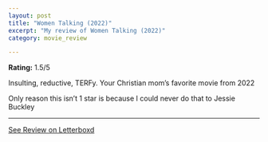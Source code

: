 ```yaml
---
layout: post
title: "Women Talking (2022)"
excerpt: "My review of Women Talking (2022)"
category: movie_review

---
```


**Rating:** 1.5/5

Insulting, reductive, TERFy. Your Christian mom’s favorite movie from 2022

Only reason this isn’t 1 star is because I could never do that to Jessie Buckley

<hr>

[See Review on Letterboxd](https://boxd.it/3IdTsP)
